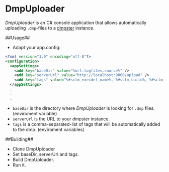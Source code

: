 # DmpUploader
_DmpUploader_ is an C# console application that allows automatically uploading `.dmp`-files to a [dmpster](https://github.com/alexanderfloh/dmpster) instance.

##Usage##
* Adapt your app.config:

```xml
<?xml version="1.0" encoding="utf-8"?>
<configuration>
  <appSettings>
    <add key="baseDir" value="%url.logfiles.source%" />
    <add key="serverUrl" value="http://localhost:9000/upload" />
    <add key="tags" value="%#sctm_execdef_name%, %#sctm_build%, %#sctm_version%" />
  </appSettings>
  .
  .
  .
```
* `baseDir` is the directory where _DmpUploader_ is looking for `.dmp` files. (enviroment variable)
* `serverUrl` is the URL to your _dmpster_ instance.
* `tags` is a comma-separated-list of tags that will be automatically added to the dmp. (enviroment variables)

##Building##
* Clone DmpUploader
* Set baseDir, serverUrl and tags.
* Build DmpUploader.
* Run it.
